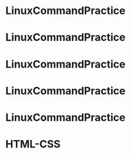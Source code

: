 # LinuxCommandPractice
# LinuxCommandPractice
# LinuxCommandPractice
# LinuxCommandPractice
# LinuxCommandPractice
# HTML-CSS
